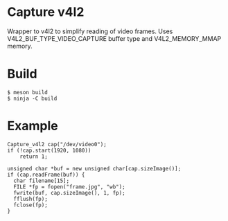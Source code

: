 # Capture v4l2

Wrapper to v4l2 to simplify reading of video frames.
Uses V4L2_BUF_TYPE_VIDEO_CAPTURE buffer type and V4L2_MEMORY_MMAP memory.

# Build
  
    $ meson build
    $ ninja -C build
   
# Example

    Capture_v4l2 cap("/dev/video0");
    if (!cap.start(1920, 1080))       
        return 1;
    
    unsigned char *buf = new unsigned char[cap.sizeImage()];
    if (cap.readFrame(buf)) {
      char filename[15];
      FILE *fp = fopen("frame.jpg", "wb");
      fwrite(buf, cap.sizeImage(), 1, fp);
      fflush(fp);
      fclose(fp);
    }

